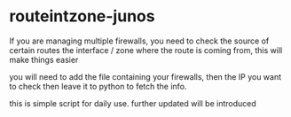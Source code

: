 # routeintzone-junos
If you are managing multiple firewalls, you need to check the source of certain routes the interface / zone where the route is coming from, this will make things easier 

you will need to add the file containing your firewalls, then the IP you want to check then leave it to python to fetch the info. 

this is simple script for daily use. further updated will be introduced
